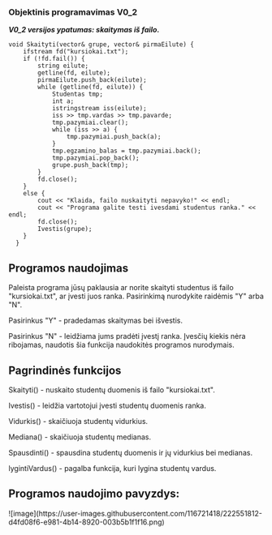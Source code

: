 <h3>Objektinis programavimas V0_2</h3>
<p><b><i>V0_2 versijos ypatumas: skaitymas iš failo.</i></b></p>
<code>void Skaityti(vector<Studentas>& grupe, vector<string>& pirmaEilute) {
    ifstream fd("kursiokai.txt");
    if (!fd.fail()) {
        string eilute;
        getline(fd, eilute);
        pirmaEilute.push_back(eilute);
        while (getline(fd, eilute)) {
            Studentas tmp;
            int a;
            istringstream iss(eilute);
            iss >> tmp.vardas >> tmp.pavarde;
            tmp.pazymiai.clear();
            while (iss >> a) {
                tmp.pazymiai.push_back(a);
            }
            tmp.egzamino_balas = tmp.pazymiai.back();
            tmp.pazymiai.pop_back();
            grupe.push_back(tmp);
        }
        fd.close();
    }
    else {
        cout << "Klaida, failo nuskaityti nepavyko!" << endl;
        cout << "Programa galite testi ivesdami studentus ranka." << endl;
        fd.close();
        Ivestis(grupe);
    }
  } </code>
<h2>Programos naudojimas</h2>
<p>Paleista programa jūsų paklausia ar norite skaityti studentus iš failo "kursiokai.txt", ar įvesti juos ranka. Pasirinkimą nurodykite raidėmis "Y" arba "N".</p>
    <p>Pasirinkus "Y" - pradedamas skaitymas bei išvestis.</p>
    <p>Pasirinkus "N" - leidžiama jums pradėti įvestį ranka. Įvesčių kiekis nėra ribojamas, naudotis šia funkcija naudokitės programos nurodymais.</p>
<h2>Pagrindinės funkcijos </h2>
    <p>Skaityti() - nuskaito studentų duomenis iš failo "kursiokai.txt".</p>
    <p>Ivestis() - leidžia vartotojui įvesti studentų duomenis ranka.</p>
    <p>Vidurkis() - skaičiuoja studentų vidurkius.</p>
    <p>Mediana() - skaičiuoja studentų medianas.</p>
    <p>Spausdinti() - spausdina studentų duomenis ir jų vidurkius bei medianas.</p>
    <p>lygintiVardus() - pagalba funkcija, kuri lygina studentų vardus.</p>
<h2>Programos naudojimo pavyzdys:</h2>
    ![image](https://user-images.githubusercontent.com/116721418/222551812-d4fd08f6-e981-4b14-8920-003b5b1f1f16.png)



